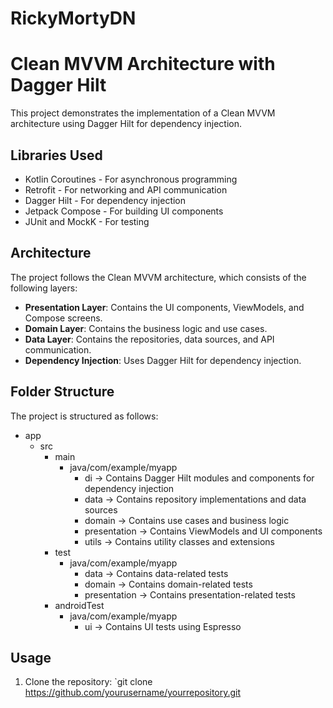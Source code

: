 # RickyMortyDN

# Clean MVVM Architecture with Dagger Hilt

This project demonstrates the implementation of a Clean MVVM architecture using Dagger Hilt for dependency injection.

## Libraries Used

- Kotlin Coroutines - For asynchronous programming
- Retrofit - For networking and API communication
- Dagger Hilt - For dependency injection
- Jetpack Compose - For building UI components
- JUnit and MockK - For testing

## Architecture

The project follows the Clean MVVM architecture, which consists of the following layers:

- **Presentation Layer**: Contains the UI components, ViewModels, and Compose screens.
- **Domain Layer**: Contains the business logic and use cases.
- **Data Layer**: Contains the repositories, data sources, and API communication.
- **Dependency Injection**: Uses Dagger Hilt for dependency injection.

## Folder Structure

The project is structured as follows:
- app
  - src
    - main
      - java/com/example/myapp
        - di -> Contains Dagger Hilt modules and components for dependency injection
        - data -> Contains repository implementations and data sources
        - domain -> Contains use cases and business logic
        - presentation -> Contains ViewModels and UI components
        - utils -> Contains utility classes and extensions
    - test
      - java/com/example/myapp
        - data -> Contains data-related tests
        - domain -> Contains domain-related tests
        - presentation -> Contains presentation-related tests
    - androidTest
      - java/com/example/myapp
        - ui -> Contains UI tests using Espresso




## Usage

1. Clone the repository: `git clone https://github.com/yourusername/yourrepository.git
